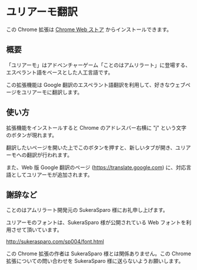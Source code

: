 ユリアーモ翻訳
==============

この Chrome 拡張は [Chrome Web ストア](https://chrome.google.com/webstore/detail/%E3%83%A6%E3%83%AA%E3%82%A2%E3%83%BC%E3%83%A2%E7%BF%BB%E8%A8%B3/lfbkianbbamldlolccijgpjgienikeij) からインストールできます。


概要
----

「ユリアーモ」はアドベンチャーゲーム「ことのはアムリラート」に登場する、エスペラント語をベースとした人工言語です。

この拡張機能は Google 翻訳のエスペラント語翻訳を利用して、好きなウェブページをユリアーモに翻訳します。


使い方
------

拡張機能をインストールすると Chrome のアドレスバー右横に "j" という文字のボタンが現れます。

翻訳したいページを開いた上でこのボタンを押すと、新しいタブが開き、ユリアーモへの翻訳が行われます。

また、Web 版 Google 翻訳のページ (https://translate.google.com) に、対応言語としてユリアーモが追加されます。


謝辞など
--------

ことのはアムリラート開発元の SukeraSparo 様にお礼申し上げます。

ユリアーモのフォントは、SukeraSparo 様が公開されている Web フォントを利用させて頂いています。

http://sukerasparo.com/sp004/font.html

この Chrome 拡張の作者は SukeraSparo 様とは関係ありません。この Chrome 拡張についての問い合わせを SukeraSparo 様に送らないようお願いします。
